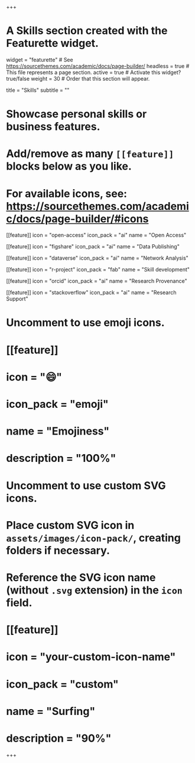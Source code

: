 +++
# A Skills section created with the Featurette widget.
widget = "featurette"  # See https://sourcethemes.com/academic/docs/page-builder/
headless = true  # This file represents a page section.
active = true  # Activate this widget? true/false
weight = 30  # Order that this section will appear.

title = "Skills"
subtitle = ""

# Showcase personal skills or business features.
# 
# Add/remove as many `[[feature]]` blocks below as you like.
# 
# For available icons, see: https://sourcethemes.com/academic/docs/page-builder/#icons

[[feature]]
  icon = "open-access"
  icon_pack = "ai"
  name = "Open Access"

  
[[feature]]
  icon = "figshare"
  icon_pack = "ai"
  name = "Data Publishing" 
  
[[feature]]
  icon = "dataverse"
  icon_pack = "ai"
  name = "Network Analysis"

  [[feature]]
  icon = "r-project"
  icon_pack = "fab"
  name = "Skill development"
  
[[feature]]
  icon = "orcid"
  icon_pack = "ai"
  name = "Research Provenance"

[[feature]]
  icon = "stackoverflow"
  icon_pack = "ai"
  name = "Research Support"
 

# Uncomment to use emoji icons.
# [[feature]]
#  icon = ":smile:"
#  icon_pack = "emoji"
#  name = "Emojiness"
#  description = "100%"  

# Uncomment to use custom SVG icons.
# Place custom SVG icon in `assets/images/icon-pack/`, creating folders if necessary.
# Reference the SVG icon name (without `.svg` extension) in the `icon` field.
# [[feature]]
#  icon = "your-custom-icon-name"
#  icon_pack = "custom"
#  name = "Surfing"
#  description = "90%"

+++
